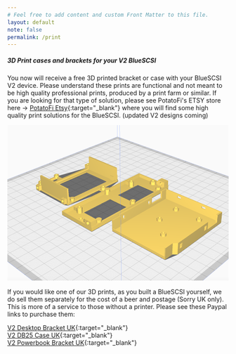 ```yaml
---
# Feel free to add content and custom Front Matter to this file.
layout: default
note: false
permalink: /print
---
```


##### 3D Print cases and brackets for your V2 BlueSCSI

You now will receive a free 3D printed bracket or case with your BlueSCSI V2 device. Please understand these prints are functional and not meant to be high quality professional prints, produced by a print farm or similar. If you are looking for that type of solution, please see PotatoFi's ETSY store here → [PotatoFi Etsy](https://www.etsy.com/uk/shop/PotatoFi){:target="_blank"} where you will find some high quality print solutions for the BlueSCSI. (updated V2 designs coming)

  <p class="lead text-center">
    <img src="/assets/img/3dprint.png" class="img-thumbnail" alt="bracket">
  </p>
            
If you would like one of our 3D prints, as you built a BlueSCSI yourself, we do sell them separately for the cost of a beer and postage (Sorry UK only). This is more of a service to those without a printer. Please see these Paypal links to purchase them:

[V2 Desktop Bracket UK](https://py.pl/80Qbr){:target="_blank"} <br>
[V2 DB25 Case UK](https://py.pl/6Rm0GXE7soH){:target="_blank"} <br>
[V2 Powerbook Bracket UK](https://py.pl/1HxUhOewGzE){:target="_blank"}